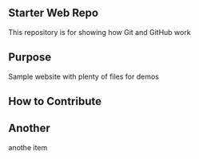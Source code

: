 ## Starter Web Repo

This repository is for showing how Git and GitHub work

## Purpose

Sample website with plenty of files for demos

## How to Contribute

## Another <section></section>

anothe item